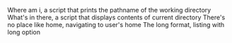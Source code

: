 Where am i, a script that prints the pathname of the working directory
What's in there, a script that displays contents of current directory
There's no place like home, navigating to user's home
The long format, listing with long option
